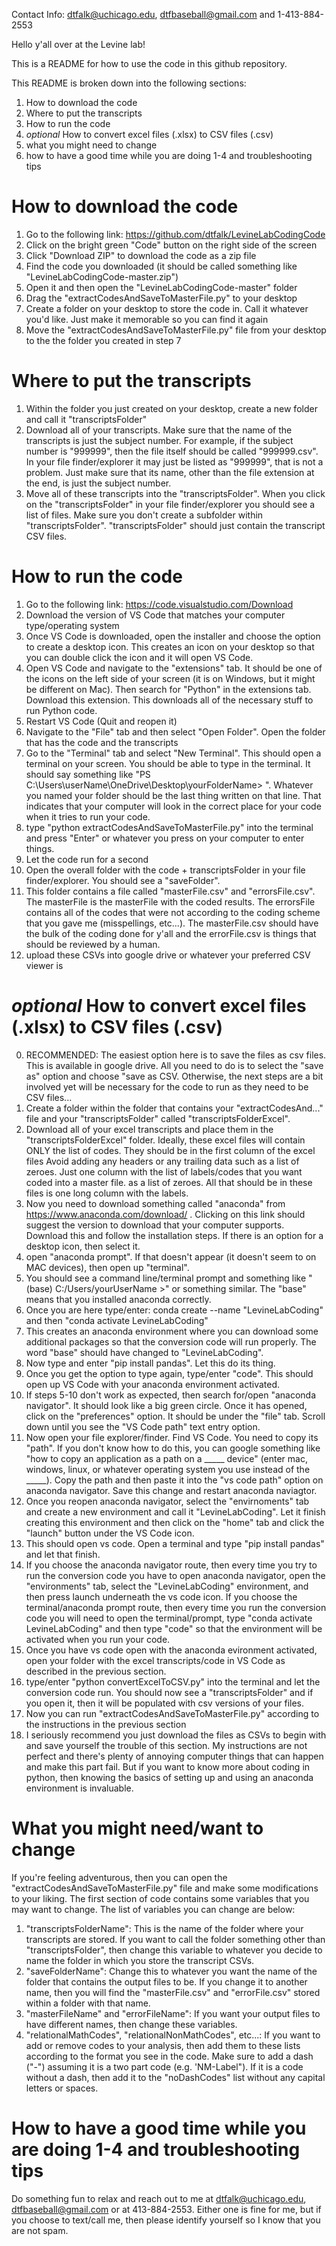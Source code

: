 Contact Info: dtfalk@uchicago.edu, dtfbaseball@gmail.com and 1-413-884-2553 

Hello y'all over at the Levine lab!

This is a README for how to use the code in this github repository.

This README is broken down into the following sections:
1) How to download the code
2) Where to put the transcripts 
3) How to run the code
4) *optional* How to convert excel files (.xlsx) to CSV files (.csv)
5) what you might need to change
6) how to have a good time while you are doing 1-4 and troubleshooting tips


How to download the code
==================================================================================
1) Go to the following link: https://github.com/dtfalk/LevineLabCodingCode
2) Click on the bright green "Code" button on the right side of the screen 
3) Click "Download ZIP" to download the code as a zip file
4) Find the code you downloaded (it should be called something like "LevineLabCodingCode-master.zip")
5) Open it and then open the "LevineLabCodingCode-master" folder
6) Drag the "extractCodesAndSaveToMasterFile.py" to your desktop
7) Create a folder on your desktop to store the code in. Call it whatever you'd like. Just make it memorable so you can find it again
8) Move the "extractCodesAndSaveToMasterFile.py" file from your desktop to the the folder you created in step 7



Where to put the transcripts
==================================================================================
1) Within the folder you just created on your desktop, create a new folder and call it "transcriptsFolder"
2) Download all of your transcripts. Make sure that the name of the transcripts is just the subject number. For example, if the subject number is "999999", then the file itself should be called "999999.csv". In your file finder/explorer it may just be listed as "999999", that is not a problem. Just make sure that its name, other than the file extension at the end, is just the subject number.
3) Move all of these transcripts into the "transcriptsFolder". When you click on the "transcriptsFolder" in your file finder/explorer you should see a list of files. Make sure you don't create a subfolder within "transcriptsFolder". "transcriptsFolder" should just contain the transcript CSV files.



How to run the code
==================================================================================
1) Go to the following link: https://code.visualstudio.com/Download
2) Download the version of VS Code that matches your computer type/operating system
3) Once VS Code is downloaded, open the installer and choose the option to create a desktop icon. This creates an icon on your desktop so that you can double click the icon and it will open VS Code.
4) Open VS Code and navigate to the "extensions" tab. It should be one of the icons on the left side of your screen (it is on Windows, but it might be different on Mac). Then search for "Python" in the extensions tab. Download this extension. This downloads all of the necessary stuff to run Python code.
5) Restart VS Code (Quit and reopen it)
6) Navigate to the "File" tab and then select "Open Folder". Open the folder that has the code and the transcripts
7) Go to the "Terminal" tab and select "New Terminal". This should open a terminal on your screen. You should be able to type in the terminal. It should say something like "PS C:\Users\userName\OneDrive\Desktop\yourFolderName> ". Whatever you named your folder should be the last thing written on that line. That indicates that your computer will look in the correct place for your code when it tries to run your code.
8) type "python extractCodesAndSaveToMasterFile.py" into the terminal and press "Enter" or whatever you press on your computer to enter things.
9) Let the code run for a second
10) Open the overall folder with the code + transcriptsFolder in your file finder/explorer. You should see a "saveFolder".
11) This folder contains a file called "masterFile.csv" and "errorsFile.csv". The masterFile is the masterFile with the coded results. The errorsFile contains all of the codes that were not according to the coding scheme that you gave me (misspellings, etc...). The masterFile.csv should have the bulk of the coding done for y'all and the errorFile.csv is things that should be reviewed by a human. 
12) upload these CSVs into google drive or whatever your preferred CSV viewer is



*optional* How to convert excel files (.xlsx) to CSV files (.csv)
==================================================================================
0) RECOMMENDED: The easiest option here is to save the files as csv files. This is available in google drive. All you need to do is to select the "save as" option and choose "save as CSV. Otherwise, the next steps are a bit involved yet will be necessary for the code to run as they need to be CSV files...
1) Create a folder within the folder that contains your "extractCodesAnd..." file and your "transcriptsFolder" called "transcriptsFolderExcel".
2) Download all of your excel transcripts and place them in the "transcriptsFolderExcel" folder. Ideally, these excel files will contain ONLY the list of codes. They should be in the first column of the excel files Avoid adding any headers or any trailing data such as a list of zeroes. Just one column with the list of labels/codes that you want coded into a master file. 
as a list of zeroes. All that should be in these files is one long column with the labels.
3) Now you need to download something called "anaconda" from https://www.anaconda.com/download/ . Clicking on this link should suggest the version to download that your computer supports. Download this and follow the installation steps. If there is an option for a desktop icon, then select it.
5) open "anaconda prompt". If that doesn't appear (it doesn't seem to on MAC devices), then open up "terminal".
6) You should see a command line/terminal prompt and something like "(base) C:/Users/yourUserName >" or something similar. The "base" means that you installed anaconda correctly. 
7) Once you are here type/enter: conda create --name "LevineLabCoding" and then "conda activate LevineLabCoding"
8) This creates an anaconda environment where you can download some additional packages so that the conversion code will run properly. The word "base" should have changed to "LevineLabCoding". 
9) Now type and enter "pip install pandas". Let this do its thing. 
10) Once you get the option to type again, type/enter "code". This should open up VS Code with your anaconda environment activated. 
11) If steps 5-10 don't work as expected, then search for/open "anaconda navigator". It should look like a big green circle. Once it has opened, click on the "preferences" option. It should be under the "file" tab. Scroll down until you see the "VS Code path" text entry option.
12) Now open your file explorer/finder. Find VS Code. You need to copy its "path". If you don't know how to do this, you can google something like "how to copy an application as a path on a _____ device" (enter mac, windows, linux, or whatever operating system you use instead of the _____). Copy the path and then paste it into the "vs code path" option on anaconda navigator. Save this change and restart anaconda naviagtor.
13) Once you reopen anaconda navigator, select the "envirnoments" tab and create a new environment and call it "LevineLabCoding". Let it finish creating this environment and then click on the "home" tab and click the "launch" button under the VS Code icon.
14) This should open vs code. Open a terminal and type "pip install pandas" and let that finish.
15) If you choose the anaconda navigator route, then every time you try to run the conversion code you have to open anaconda navigator, open the "environments" tab, select the "LevineLabCoding" environment, and then press launch underneath the vs code icon. If you choose the terminal/anaconda prompt route, then every time you run the conversion code you will need to open the terminal/prompt, type "conda activate LevineLabCoding" and then type "code" so that the environment will be activated when you run your code. 
16) Once you have vs code open with the anaconda evironment activated, open your folder with the excel transcripts/code in VS Code as described in the previous section.
17) type/enter "python convertExcelToCSV.py" into the terminal and let the conversion code run. You should now see a "transcriptsFolder" and if you open it, then it will be populated with csv versions of your files.
18) Now you can run "extractCodesAndSaveToMasterFile.py" according to the instructions in the previous section
19) I seriously recommend you just download the files as CSVs to begin with and save yourself the trouble of this section. My instructions are not perfect and there's plenty of annoying computer things that can happen and make this part fail. But if you want to know more about coding in python, then knowing the basics of setting up and using an anaconda environment is invaluable.



What you might need/want to change
==================================================================================
If you're feeling adventurous, then you can open the "extractCodesAndSaveToMasterFile.py" file and make some modifications to your liking. The first section of code contains some variables that you may want to change. The list of variables you can change are below:

1) "transcriptsFolderName": This is the name of the folder where your transcripts are stored. If you want to call the folder something other than "transcriptsFolder", then change this variable to whatever you decide to name the folder in which you store the transcript CSVs.
2) "saveFolderName": Change this to whatever you want the name of the folder that contains the output files to be. If you change it to another name, then you will find the "masterFile.csv" and "errorFile.csv" stored within a folder with that name.
3) "masterFileName" and "errorFileName": If you want your output files to have different names, then change these variables. 
4) "relationalMathCodes", "relationalNonMathCodes", etc...: If you want to add or remove codes to your analysis, then add them to these lists according to the format you see in the code. Make sure to add a dash ("-") assuming it is a two part code (e.g. 'NM-Label"). If it is a code without a dash, then add it to the "noDashCodes" list without any capital letters or spaces.



How to have a good time while you are doing 1-4 and troubleshooting tips
==================================================================================
Do something fun to relax and reach out to me at dtfalk@uchicago.edu, dtfbaseball@gmail.com or at 413-884-2553. Either one is fine for me, but if you choose to text/call me, then please identify yourself so I know that you are not spam.


